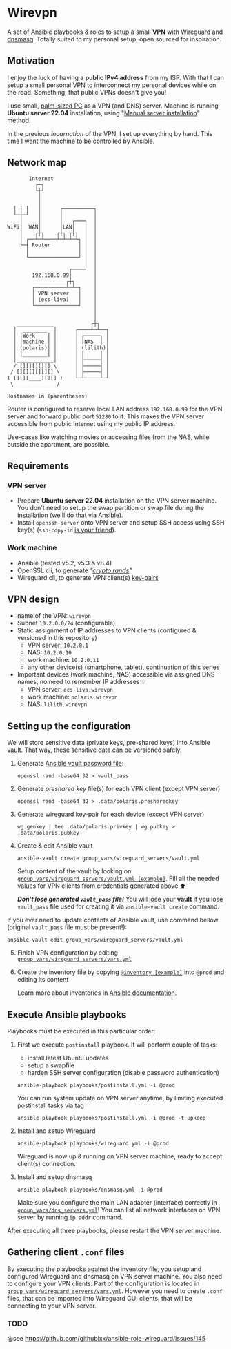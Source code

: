 # Wirevpn

A set of [Ansible](https://www.ansible.com/resources/get-started) playbooks & roles to setup a small **VPN** with [Wireguard](https://www.wireguard.com/quickstart/) and [dnsmasq](https://en.wikipedia.org/wiki/Dnsmasq). Totally suited to my personal setup, open sourced for inspiration.

## Motivation

I enjoy the luck of having a **public IPv4 address** from my ISP. With that I can setup a small personal VPN to interconnect my personal devices while on the road. Something, that public VPNs doesn't give you!

I use small, [palm-sized PC](https://www.ecs.com.tw/en/Product/Mini-PC) as a VPN (and DNS) server. Machine is running **Ubuntu server 22.04** installation, using "[Manual server installation](https://ubuntu.com/download/server)" method.

In the previous _incarnation_ of the VPN, I set up everything by hand. This time I want the machine to be controlled by Ansible.

## Network map

```
       Internet
         ┌─┐
         └┼┘
          │
          │
  │ │ │   │      ┌──────────┐
  └─┼─┘   │      │          │
    │     │      │   ┌───┐  │
WiFi│  WAN│      │LAN│   │  │
    │    ┌┼┐    ┌┼┐ ┌┼┐  │  │
    │ ┌──┴─┴────┴─┴─┴─┴┐ │  │
    └─┤ Router         │ │  │
      │                │ │  │
      └────────────────┘ │  │
                         │  │
                    ┌────┘  │
        192.168.0.99│       │
                   ┌┼┐      │
        ┌──────────┴─┴─┐    │
        │ VPN server   │    │
        │ (ecs-liva)   │    │
        └──────────────┘    │
                            │
                            │
   ____________            ┌┼┐
  │  ________  │      ┌────┴─┴──┐
  │ │Work    │ │      │ ┌─────┐ │
  │ │machine │ │      │ │NAS  │ │
  │ (polaris)│ │      │ (lilith)│
  │ │________│ │      │ │     │ │
  │____________│      │ ├─────┤ │
  / [][][][][] \      │ ├─────┤ │
 / [][][][][][] \     │ ├─────┤ │
( [][][____][][] )    └─┴─────┴─┘
 \______________/

Hostnames in (parentheses)
```

Router is configured to reserve local LAN address `192.168.0.99` for the VPN server and forward public port `51280` to it. This makes the VPN server accessible from public Internet using my public IP address.

Use-cases like watching movies or accessing files from the NAS, while outside the apartment, are possible.

## Requirements

### VPN server

- Prepare **Ubuntu server 22.04** installation on the VPN server machine. You don't need to setup the swap partition or swap file during the installation (we'll do that via Ansible).
- Install `openssh-server` onto VPN server and setup SSH access using SSH key(s) (`ssh-copy-id` [is your friend](https://www.ssh.com/academy/ssh/copy-id)).

### Work machine

- Ansible (tested v5.2, v5.3 & v8.4)
- OpenSSL cli, to generate _"[crypto rands](https://en.wikipedia.org/wiki/Cryptographically-secure_pseudorandom_number_generator)"_
- Wireguard cli, to generate VPN client(s) [key-pairs](https://en.wikipedia.org/wiki/Public-key_cryptography)

## VPN design

- name of the VPN: `wirevpn`
- Subnet `10.2.0.0/24` (configurable)
- Static assignment of IP addresses to VPN clients (configured & versioned in this repository)
  - VPN server: `10.2.0.1`
  - NAS: `10.2.0.10`
  - work machine: `10.2.0.11`
  - any other device(s) (smartphone, tablet), continuation of this series
- Important devices (work machine, NAS) accessible via assigned DNS names, no need to remember IP addresses 💡
  - VPN server: `ecs-liva.wirevpn`
  - work machine: `polaris.wirevpn`
  - NAS: `lilith.wirevpn`

## Setting up the configuration

We will store sensitive data (private keys, pre-shared keys) into Ansible vault. That way, these sensitive data can be versioned safely.

1. Generate [Ansible vault password file](https://docs.ansible.com/ansible/latest/user_guide/vault.html#storing-passwords-in-files):

   ```
   openssl rand -base64 32 > vault_pass
   ```

2. Generate _preshared key_ file(s) for each VPN client (except VPN server)

   ```
   openssl rand -base64 32 > .data/polaris.presharedkey
   ```

3. Generate wireguard key-pair for each device (except VPN server)

   ```
   wg genkey | tee .data/polaris.privkey | wg pubkey > .data/polaris.pubkey
   ```

4. Create & edit Ansible vault

   ```
   ansible-vault create group_vars/wireguard_servers/vault.yml
   ```

   Setup content of the vault by looking on [`group_vars/wireguard_servers/vault.yml [example]`](group_vars/wireguard_servers/vault.yml%20[example]). Fill all the needed values for VPN clients from credentials generated above ⬆

   **_Don't lose generated `vault_pass` file!_** You will lose your **vault** if you lose `vault_pass` file used for creating it via `ansible-vault create` command.

If you ever need to update contents of Ansible vault, use command bellow (original `vault_pass` file must be present!):

```
ansible-vault edit group_vars/wireguard_servers/vault.yml
```

5. Finish VPN configuration by editing [`group_vars/wireguard_servers/vars.yml`](group_vars/wireguard_servers/vars.yml)

6. Create the inventory file by copying [`@inventory [example]`](@inventory%20[example]) into `@prod` and editing its content

   Learn more about inventories in [Ansible documentation](https://docs.ansible.com/ansible/latest/user_guide/intro_inventory.html).

## Execute Ansible playbooks

Playbooks must be executed in this particular order:

1. First we execute `postinstall` playbook. It will perform couple of tasks:

   - install latest Ubuntu updates
   - setup a swapfile
   - harden SSH server configuration (disable password authentication)

   ```
   ansible-playbook playbooks/postinstall.yml -i @prod
   ```

   You can run system update on VPN server anytime, by limiting executed postinstall tasks via tag

   ```
   ansible-playbook playbooks/postinstall.yml -i @prod -t upkeep
   ```

2. Install and setup Wireguard

   ```
   ansible-playbook playbooks/wireguard.yml -i @prod
   ```

   Wireguard is now up & running on VPN server machine, ready to accept client(s) connection.

3. Install and setup dnsmasq

   ```
   ansible-playbook playbooks/dnsmasq.yml -i @prod
   ```

   Make sure you configure the main LAN adapter (interface) correctly in [`group_vars/dns_servers.yml`](group_vars/dns_servers.yml)! You can list all network interfaces on VPN server by running `ip addr` command.

After executing all three playbooks, please restart the VPN server machine.

## Gathering client `.conf` files

By executing the playbooks against the inventory file, you setup and configured Wireguard and dnsmasq on VPN server machine. You also need to configure your VPN clients. Part of the configuration is located in [`group_vars/wireguard_servers/vars.yml`](group_vars/wireguard_servers/vars.yml). However you need to create `.conf` files, that can be imported into Wireguard GUI clients, that will be connecting to your VPN server.

### TODO

@see https://github.com/githubixx/ansible-role-wireguard/issues/145
